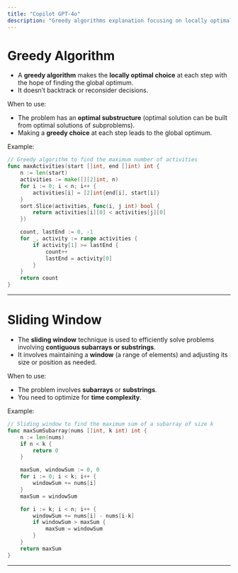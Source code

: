 ```yaml
---
title: "Copilot GPT-4o"
description: "Greedy algorithms explanation focusing on locally optimal choices and key characteristics"
---
```


# Greedy Algorithm

* A **greedy algorithm** makes the **locally optimal choice** at each step with the hope of finding the global optimum.
* It doesn’t backtrack or reconsider decisions.

When to use:

* The problem has an **optimal substructure** (optimal solution can be built from optimal solutions of subproblems).
* Making a **greedy choice** at each step leads to the global optimum.

Example:

```go
// Greedy algorithm to find the maximum number of activities
func maxActivities(start []int, end []int) int {
    n := len(start)
    activities := make([][2]int, n)
    for i := 0; i < n; i++ {
        activities[i] = [2]int{end[i], start[i]}
    }
    sort.Slice(activities, func(i, j int) bool {
        return activities[i][0] < activities[j][0]
    })

    count, lastEnd := 0, -1
    for _, activity := range activities {
        if activity[1] >= lastEnd {
            count++
            lastEnd = activity[0]
        }
    }
    return count
}
```

---

# Sliding Window

* The **sliding window** technique is used to efficiently solve problems involving **contiguous subarrays or substrings**.
* It involves maintaining a **window** (a range of elements) and adjusting its size or position as needed.

When to use:

* The problem involves **subarrays** or **substrings**.
* You need to optimize for **time complexity**.

Example:

```go
// Sliding window to find the maximum sum of a subarray of size k
func maxSumSubarray(nums []int, k int) int {
    n := len(nums)
    if n < k {
        return 0
    }

    maxSum, windowSum := 0, 0
    for i := 0; i < k; i++ {
        windowSum += nums[i]
    }
    maxSum = windowSum

    for i := k; i < n; i++ {
        windowSum += nums[i] - nums[i-k]
        if windowSum > maxSum {
            maxSum = windowSum
        }
    }
    return maxSum
}
```

---